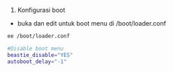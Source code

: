 1. Konfigurasi boot
- buka dan edit untuk boot menu di /boot/loader.conf
```sh
ee /boot/loader.conf
```
```sh
#Disable boot menu
beastie_disable="YES"
autoboot_delay="-1"
```

